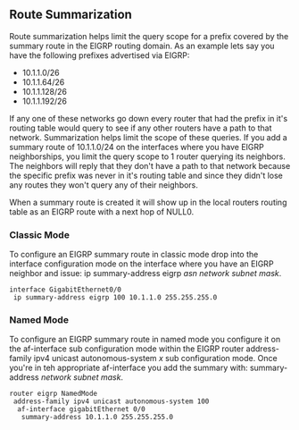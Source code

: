 ## Route Summarization

Route summarization helps limit the query scope for a prefix covered by the summary route in the EIGRP routing domain. As an example lets say you have the following prefixes advertised via EIGRP:

* 10.1.1.0/26
* 10.1.1.64/26
* 10.1.1.128/26
* 10.1.1.192/26

If any one of these networks go down every router that had the prefix in it's routing table would query to see if any other routers have a path to that network. Summarization helps limit the scope of these queries. If you add a summary route of 10.1.1.0/24 on the interfaces where you have EIGRP neighborships, you limit the query scope to 1 router querying its neighbors. The neighbors will reply that they don't have a path to that network because the specific prefix was never in it's routing table and since they didn't lose any routes they won't query any of their neighbors.

When a summary route is created it will show up in the local routers routing table as an EIGRP route with a next hop of NULL0. 

### Classic Mode

To configure an EIGRP summary route in classic mode drop into the interface configuration mode on the interface where you have an EIGRP neighbor and issue: ip summary-address eigrp *asn* *network* *subnet mask*.

```
interface GigabitEthernet0/0
 ip summary-address eigrp 100 10.1.1.0 255.255.255.0
```
### Named Mode

To configure an EIGRP summary route in named mode you configure it on the af-interface sub configuration mode within the EIGRP router address-family ipv4 unicast autonomous-system *x* sub configuration mode. Once you're in teh appropriate af-interface you add the summary with: summary-address *network* *subnet mask*.

```
router eigrp NamedMode
 address-family ipv4 unicast autonomous-system 100
  af-interface gigabitEthernet 0/0
   summary-address 10.1.1.0 255.255.255.0
```
